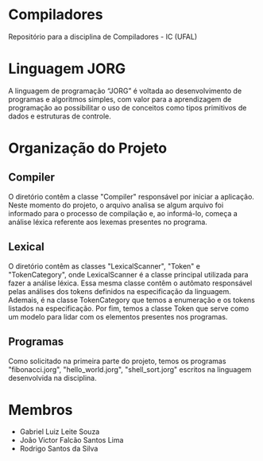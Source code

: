 # Compiladores
Repositório para a disciplina de Compiladores - IC (UFAL)

# Linguagem JORG

A linguagem de programação “JORG” é voltada ao desenvolvimento de programas e algoritmos simples, com valor para a aprendizagem de programação ao possibilitar o uso de conceitos como tipos primitivos de dados e estruturas de controle.

# Organização do Projeto

## Compiler

O diretório contêm a classe "Compiler" responsável por iniciar a aplicação. Neste momento do projeto, o arquivo analisa se algum arquivo foi informado para o processo de compilação e, ao informá-lo, começa a análise léxica referente aos lexemas presentes no programa.

## Lexical

O diretório contêm as classes "LexicalScanner", "Token" e "TokenCategory", onde LexicalScanner é a classe principal utilizada para fazer a análise léxica. Essa mesma classe contêm o autômato responsável pelas análises dos tokens definidos na especificação da linguagem. Ademais, é na classe TokenCategory que temos a enumeração e os tokens listados na especificação. Por fim, temos a classe Token que serve como um modelo para lidar com os elementos presentes nos programas.

## Programas

Como solicitado na primeira parte do projeto, temos os programas "fibonacci.jorg", "hello_world.jorg", "shell_sort.jorg" escritos na linguagem desenvolvida na disciplina.
# Membros

- Gabriel Luiz Leite Souza
- João Victor Falcão Santos Lima
- Rodrigo Santos da Silva
